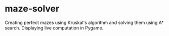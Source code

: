 # maze-solver
Creating perfect mazes using Kruskal's algorithm and solving them using A* search. Displaying live computation in Pygame.
